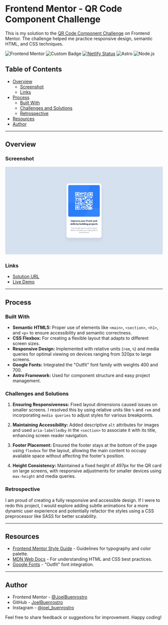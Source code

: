 # Frontend Mentor - QR Code Component Challenge

This is my solution to the [QR Code Component Challenge](https://www.frontendmentor.io/challenges/qr-code-component-iux_sIO_H) on Frontend Mentor. The challenge helped me practice responsive design, semantic HTML, and CSS techniques.

![Frontend Mentor](https://img.shields.io/badge/FrontendMentor-Challenge-blue) ![Custom Badge](https://img.shields.io/badge/Level-Newbie-blue) [![Netlify Status](https://api.netlify.com/api/v1/badges/64e3749d-5ee9-46e4-a1c4-e66d42975fd3/deploy-status)](https://app.netlify.com/sites/astro-qr-component/deploys) ![Astro](https://img.shields.io/badge/Astro-v5.0.3-blue?logo=astro&logoColor=white) ![Node.js](https://img.shields.io/badge/Node.js-v20.17.0-green?logo=node.js&logoColor=white)

## Table of Contents

- [Overview](#overview)
  - [Screenshot](#screenshot)
  - [Links](#links)
- [Process](#process)
  - [Built With](#built-with)
  - [Challenges and Solutions](#challenges-and-solutions)
  - [Retrospective](#retrospective)
- [Resources](#resources)
- [Author](#author)

---

## Overview

### Screenshot

![QR Code Component Screenshot](./QR-Component/public/desktop-design.jpg)

### Links

- [Solution URL](https://github.com/JoelBuenrostro/FM-Web-Examples/tree/main/QR-Component)
- [Live Demo](https://astro-qr-component.netlify.app)

---

## Process

### Built With

- **Semantic HTML5:** Proper use of elements like `<main>`, `<section>`, `<h1>`, and `<p>` to ensure accessibility and semantic correctness.
- **CSS Flexbox:** For creating a flexible layout that adapts to different screen sizes.
- **Responsive Design:** Implemented with relative units (`rem`, `%`) and media queries for optimal viewing on devices ranging from 320px to large screens.
- **Google Fonts:** Integrated the "Outfit" font family with weights 400 and 700.
- **Astro Framework:** Used for component structure and easy project management.

### Challenges and Solutions

1. **Ensuring Responsiveness:**
   Fixed layout dimensions caused issues on smaller screens. I resolved this by using relative units like `%` and `rem` and incorporating `media queries` to adjust styles for various breakpoints.

2. **Maintaining Accessibility:**
   Added descriptive `alt` attributes for images and used `aria-labelledby` in the `<section>` to associate it with its title, enhancing screen reader navigation.

3. **Footer Placement:**
   Ensured the footer stays at the bottom of the page using `flexbox` for the layout, allowing the main content to occupy available space without affecting the footer's position.

4. **Height Consistency:**
   Maintained a fixed height of 497px for the QR card on large screens, with responsive adjustments for smaller devices using `max-height` and media queries.

### Retrospective

I am proud of creating a fully responsive and accessible design. If I were to redo this project, I would explore adding subtle animations for a more dynamic user experience and potentially refactor the styles using a CSS preprocessor like SASS for better scalability.

---

## Resources

- [Frontend Mentor Style Guide](./QR-Component/style-guide.md) - Guidelines for typography and color palette.
- [MDN Web Docs](https://developer.mozilla.org/) - For understanding HTML and CSS best practices.
- [Google Fonts](https://fonts.google.com/specimen/Outfit) - "Outfit" font integration.

---

## Author

- Frontend Mentor - [@JoelBuenrostro](https://www.frontendmentor.io/profile/JoelBuenrostro)
- GitHub - [JoelBuenrostro](https://github.com/JoelBuenrostro)
- Instagram - [@joel_buenrostro](https://www.instagram.com/joel_buenrostro/)

Feel free to share feedback or suggestions for improvement. Happy coding!
